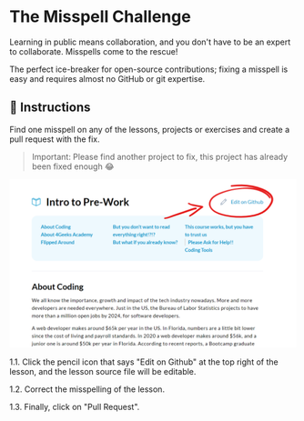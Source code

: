 <!-- hide -->
# The Misspell Challenge
<!-- endhide -->
Learning in public means collaboration, and you don't have to be an expert to collaborate. Misspells come to the rescue!

The perfect ice-breaker for open-source contributions; fixing a misspell is easy and requires almost no GitHub or git expertise.

## 📝 Instructions

Find one misspell on any of the lessons, projects or exercises and create a pull request with the fix.

> Important: Please find another project to fix, this project has already been fixed enough 😂

![edit on Github](github-logo2.png.png)

1.1. Click the pencil icon that says "Edit on Github" at the top right of the lesson, and the lesson source file will be editable. 

1.2. Correct the misspelling of the lesson.

1.3. Finally, click on "Pull Request".
